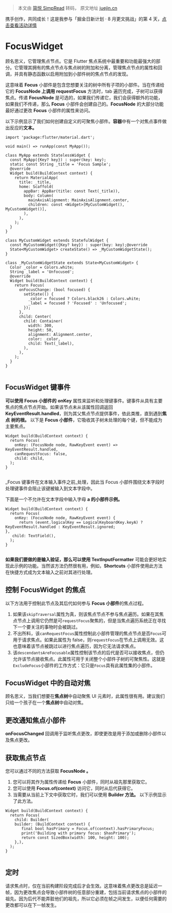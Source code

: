 > 本文由 [简悦 SimpRead](http://ksria.com/simpread/) 转码， 原文地址 [juejin.cn](https://juejin.cn/post/7128007713501478920)

携手创作，共同成长！这是我参与「掘金日新计划 · 8 月更文挑战」的第 4 天，[点击查看活动详情](https://juejin.cn/post/7123120819437322247 "https://juejin.cn/post/7123120819437322247")

FocusWidget
===========

顾名思义，它管理焦点节点。它是 Flutter 焦点系统中最重要和功能最强大的部分。它管理其拥有的焦点节点与焦点树的附加和分离，管理焦点节点的属性和回调，并具有静态函数以启用附加到小部件树的焦点节点的发现。

这意味着 **Focus** 小部件是包含您想要关注的树中所有子项的小部件。当在传递给它的 **FocusNode 上调用** **requestFocus** 方法时，tab 遍历完成，子树可以获得焦点。传递 **FocusNode** 是可选的，如果我们传递它，我们会获得额外的功能，如果我们不传递，那么 **Focus** 小部件会创建自己的。**FocusNode** 的大部分功能最好通过更改 **Focus** 小部件的属性来访问。

以下示例显示了我们如何创建自定义的可聚焦小部件。**容器**中有一个对焦点事件做出反应的**文本。**

```
import 'package:flutter/material.dart';

void main() => runApp(const MyApp());

class MyApp extends StatelessWidget {
  const MyApp({Key? key}) : super(key: key);
  static const String _title = 'Focus Sample';
  @override
  Widget build(BuildContext context) {
    return MaterialApp(
      title: _title,
      home: Scaffold(
        appBar: AppBar(title: const Text(_title)),
        body: Column(
          mainAxisAlignment: MainAxisAlignment.center,
          children: const <Widget>[MyCustomWidget(), MyCustomWidget()],
        ),
      ),
    );
  }
}

class MyCustomWidget extends StatefulWidget {
  const MyCustomWidget({Key? key}) : super(key: key);@override
  State<MyCustomWidget> createState() => _MyCustomWidgetState();
}

class _MyCustomWidgetState extends State<MyCustomWidget> {
  Color _color = Colors.white;
  String _label = 'Unfocused';
  @override
  Widget build(BuildContext context) {
    return Focus(
      onFocusChange: (bool focused) {
        setState(() {
          _color = focused ? Colors.black26 : Colors.white;
          _label = focused ? 'Focused' : 'Unfocused';
        });
      },
      child: Center(
        child: Container(
          width: 300,
          height: 50,
          alignment: Alignment.center,
          color: _color,
          child: Text(_label),
        ),
      ),
    );
  }
}


```

FocusWidget 键事件
---------------

**可以使用 Focus 小部件的** **onKey** 属性来监听和处理键事件。键事件从具有主要焦点的焦点节点开始。如果该节点未从该属性回调返回 **KeyEventResult.handled**，则为其父焦点节点提供事件，依此类推，直到遇到**焦点** **树的根。** 以下是 **Focus 小部件**，它吸收其子树未处理的每个键，但不能成为主要焦点。

```
Widget build(BuildContext context) {
  return Focus(
    onKey: (FocusNode node, RawKeyEvent event) => KeyEventResult.handled,
    canRequestFocus: false,
    child: child,
  );
}


```

_Focus 键事件在文本输入事件之前_处理，因此当 Focus 小部件围绕文本字段时处理键事件会阻止该键被输入到文本字段中。

下面是一个不允许在文本字段中输入字母 **a 的小部件示例。**

```
Widget build(BuildContext context) {
  return Focus(
    onKey: (FocusNode node, RawKeyEvent event) {
      return (event.logicalKey == LogicalKeyboardKey.keyA) ? KeyEventResult.handled : KeyEventResult.ignored;
},
   child: TextField(),
  );
}


```

**如果我们要做的是输入验证，那么可以使用 TextInputFormatter** 可能会更好地实现此示例的功能。当然该方法仍然很有用，例如，**Shortcuts** 小部件使用此方法在快捷方式成为文本输入之前对其进行处理。

控制 FocusWidget 的焦点
------------------

以下方法用于控制此节点及其后代如何参与 **Focus 小部件**的焦点过程。

1.  如果该`skipTraversal`属性为真，则该焦点节点不参与焦点遍历。如果在其焦点节点上调用它仍然是可`requestFocus`聚焦的，但是当焦点遍历系统正在寻找下一个要关注的事物时会被跳过。
2.  不出所料，该`canRequestFocus`属性控制此小部件管理的焦点节点是否`Focus`可用于请求焦点。如果此属性为 false，则`requestFocus`在节点上调用无效。这也意味着该节点被跳过以进行焦点遍历，因为它无法请求焦点。
3.  该`descendantsAreFocusable`属性控制该节点的后代是否可以接收焦点，但仍允许该节点接收焦点。此属性可用于关闭整个小部件子树的可聚焦性。这就是`ExcludeFocus`小部件的工作方式：它只是`Focus`具有此属性集的小部件。

FocusWidget 中的自动对焦
------------------

顾名思义，当我们想要在**焦点树**中自动聚焦 UI 元素时，此属性很有用。建议我们只给一个孩子在一个**焦点树**中自动对焦。

更改通知焦点小部件
---------

**onFocusChanged** 回调用于监听焦点更改，即使更改是用于添加或删除小部件以及焦点更改。

获取焦点节点
------

您可以通过不同的方法获取 **FocusNode 。**

1.  您可以将其作为属性传递给 **Focus** 小部件，同时从祖先那里获取它。
2.  您可以使用 **Focus.of(context)** 访问它，同时从后代获得它。
3.  当需要从当前上下文中获取它时，我们可以使用 **Builder 方法。** 以下示例显示了此方法。

```
Widget build(BuildContext context) {
  return Focus(
    child: Builder(
    builder: (BuildContext context) {
       final bool hasPrimary = Focus.of(context).hasPrimaryFocus;
       print('Building with primary focus: $hasPrimary');
       return const SizedBox(width: 100, height: 100);
    },),
  );
}


```

定时
--

请求焦点时，仅在当前构建阶段完成后才会生效。这意味着焦点更改总是延迟一帧，因为更改焦点会导致小部件树的任意部分重建，包括当前请求焦点的小部件的祖先。因为后代不能弄脏他们的祖先，所以它必须在帧之间发生，以便任何需要的更改都可以在下一帧发生。
